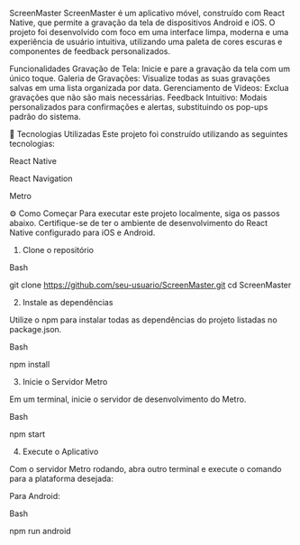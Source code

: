 ScreenMaster 
ScreenMaster é um aplicativo móvel, construído com React Native, que permite a gravação da tela de dispositivos Android e iOS. O projeto foi desenvolvido com foco em uma interface limpa, moderna e uma experiência de usuário intuitiva, utilizando uma paleta de cores escuras e componentes de feedback personalizados.

Funcionalidades
Gravação de Tela: Inicie e pare a gravação da tela com um único toque.
Galeria de Gravações: Visualize todas as suas gravações salvas em uma lista organizada por data.
Gerenciamento de Vídeos: Exclua gravações que não são mais necessárias.
Feedback Intuitivo: Modais personalizados para confirmações e alertas, substituindo os pop-ups padrão do sistema.

🚀 Tecnologias Utilizadas
Este projeto foi construído utilizando as seguintes tecnologias:

React Native

React Navigation

Metro


⚙️ Como Começar
Para executar este projeto localmente, siga os passos abaixo. Certifique-se de ter o ambiente de desenvolvimento do React Native configurado para iOS e Android.

1. Clone o repositório

Bash

git clone https://github.com/seu-usuario/ScreenMaster.git
cd ScreenMaster

2. Instale as dependências

Utilize o npm para instalar todas as dependências do projeto listadas no package.json.

Bash

npm install


3. Inicie o Servidor Metro

Em um terminal, inicie o servidor de desenvolvimento do Metro.

Bash

npm start

4. Execute o Aplicativo

Com o servidor Metro rodando, abra outro terminal e execute o comando para a plataforma desejada:

Para Android:

Bash

npm run android

